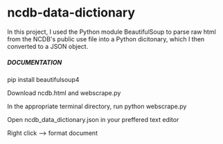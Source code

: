 # ncdb-data-dictionary
In this project, I used the Python module BeautifulSoup to parse raw html from the NCDB's public use file into a Python dicitonary, which I then converted to a JSON object. 

##### DOCUMENTATION 
pip install beautifulsoup4

Download ncdb.html and webscrape.py

In the appropriate terminal directory, run python webscrape.py

Open ncdb_data_dictionary.json in your preffered text editor 

Right click --> format document 
